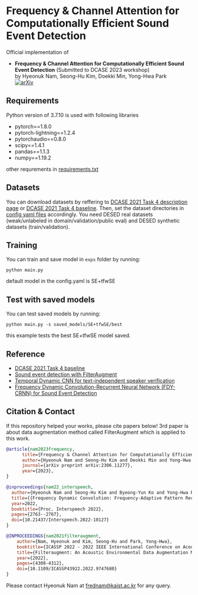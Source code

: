 # Frequency & Channel Attention for Computationally Efficient Sound Event Detection

Official implementation of <br>
 - **Frequency & Channel Attention for Computationally Efficient Sound Event Detection** (Submitted to DCASE 2023 workshop) <br>
by Hyeonuk Nam, Seong-Hu Kim, Doekki Min, Yong-Hwa Park <br>[![arXiv](https://img.shields.io/badge/arXiv-2306.11277-brightgreen)](https://arxiv.org/abs/2306.11277)<br>


## Requirements
Python version of 3.7.10 is used with following libraries
- pytorch==1.8.0
- pytorch-lightning==1.2.4
- pytorchaudio==0.8.0
- scipy==1.4.1
- pandas==1.1.3
- numpy==1.19.2


other requrements in [requirements.txt](./requirements.txt)


## Datasets
You can download datasets by reffering to [DCASE 2021 Task 4 description page](http://dcase.community/challenge2021/task-sound-event-detection-and-separation-in-domestic-environments) or [DCASE 2021 Task 4 baseline](https://github.com/DCASE-REPO/DESED_task). Then, set the dataset directories in [config yaml files](./configs/) accordingly. You need DESED real datasets (weak/unlabeled in domain/validation/public eval) and DESED synthetic datasets (train/validation).

## Training
You can train and save model in `exps` folder by running:
```shell
python main.py
```
default model in the config.yaml is SE+tfwSE

## Test with saved models
You can test saved models by running:
```shell
python main.py -s saved_models/SE+tfwSE/best
```
this example tests the best SE+tfwSE model saved.



## Reference
- [DCASE 2021 Task 4 baseline](https://github.com/DCASE-REPO/DESED_task) <br>
- [Sound event detection with FilterAugment](https://github.com/frednam93/FilterAugSED) <br>
- [Temporal Dynamic CNN for text-independent speaker verification](https://https://github.com/shkim816/temporal_dynamic_cnn)
- [Frequency Dynamic Convolution-Recurrent Neural Network (FDY-CRNN) for Sound Event Detection](https://github.com/frednam93/FDY-SED)

## Citation & Contact
If this repository helped your works, please cite papers below! 3rd paper is about data augmentation method called FilterAugment which is applied to this work.
```bib
@article{nam2023frequency,
      title={Frequency & Channel Attention for Computationally Efficient Sound Event Detection}, 
      author={Hyeonuk Nam and Seong-Hu Kim and Deokki Min and Yong-Hwa Park},
      journal={arXiv preprint arXiv:2306.11277},
      year={2023},
}

@inproceedings{nam22_interspeech,
  author={Hyeonuk Nam and Seong-Hu Kim and Byeong-Yun Ko and Yong-Hwa Park},
  title={{Frequency Dynamic Convolution: Frequency-Adaptive Pattern Recognition for Sound Event Detection}},
  year=2022,
  booktitle={Proc. Interspeech 2022},
  pages={2763--2767},
  doi={10.21437/Interspeech.2022-10127}
}

@INPROCEEDINGS{nam2021filteraugment,
    author={Nam, Hyeonuk and Kim, Seong-Hu and Park, Yong-Hwa},
    booktitle={ICASSP 2022 - 2022 IEEE International Conference on Acoustics, Speech and Signal Processing (ICASSP)}, 
    title={Filteraugment: An Acoustic Environmental Data Augmentation Method}, 
    year={2022},
    pages={4308-4312},
    doi={10.1109/ICASSP43922.2022.9747680}
}
```
Please contact Hyeonuk Nam at frednam@kaist.ac.kr for any query.
